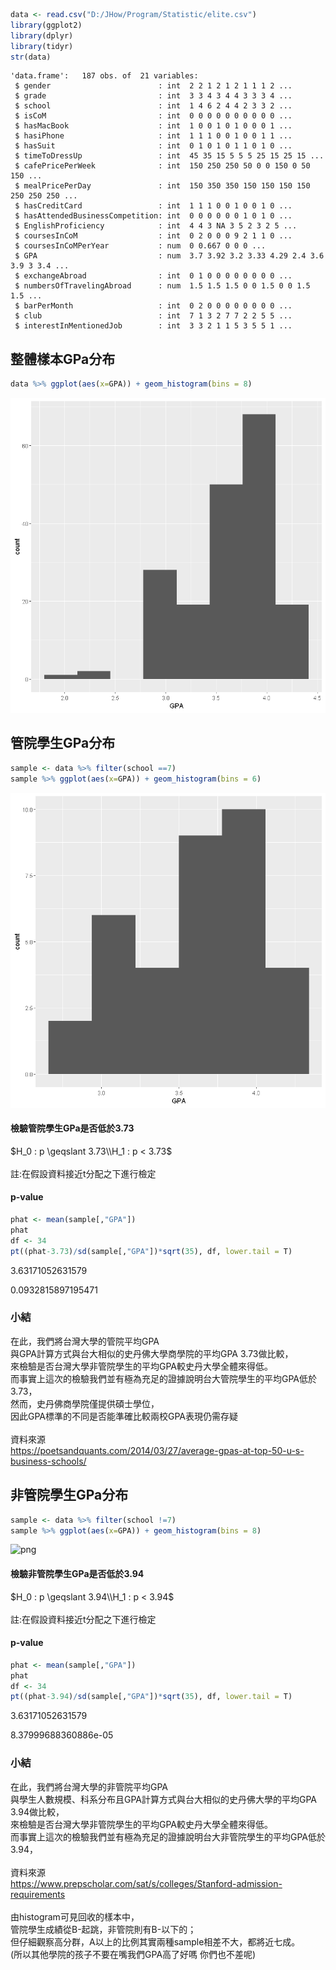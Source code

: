 

```R
data <- read.csv("D:/JHow/Program/Statistic/elite.csv")
library(ggplot2)
library(dplyr)
library(tidyr)
str(data)
```

    'data.frame':	187 obs. of  21 variables:
     $ gender                        : int  2 2 1 2 1 2 1 1 1 2 ...
     $ grade                         : int  3 3 4 3 4 4 3 3 3 4 ...
     $ school                        : int  1 4 6 2 4 4 2 3 3 2 ...
     $ isCoM                         : int  0 0 0 0 0 0 0 0 0 0 ...
     $ hasMacBook                    : int  1 0 0 1 0 1 0 0 0 1 ...
     $ hasiPhone                     : int  1 1 1 0 0 1 0 0 1 1 ...
     $ hasSuit                       : int  0 1 0 1 0 1 1 0 1 0 ...
     $ timeToDressUp                 : int  45 35 15 5 5 5 25 15 25 15 ...
     $ cafePricePerWeek              : int  150 250 250 50 0 0 150 0 50 150 ...
     $ mealPricePerDay               : int  150 350 350 150 150 150 150 250 250 250 ...
     $ hasCreditCard                 : int  1 1 1 0 0 1 0 0 1 0 ...
     $ hasAttendedBusinessCompetition: int  0 0 0 0 0 0 1 0 1 0 ...
     $ EnglishProficiency            : int  4 4 3 NA 3 5 2 3 2 5 ...
     $ coursesInCoM                  : int  0 2 0 0 0 9 2 1 1 0 ...
     $ coursesInCoMPerYear           : num  0 0.667 0 0 0 ...
     $ GPA                           : num  3.7 3.92 3.2 3.33 4.29 2.4 3.6 3.9 3 3.4 ...
     $ exchangeAbroad                : int  0 1 0 0 0 0 0 0 0 0 ...
     $ numbersOfTravelingAbroad      : num  1.5 1.5 1.5 0 0 1.5 0 0 1.5 1.5 ...
     $ barPerMonth                   : int  0 2 0 0 0 0 0 0 0 0 ...
     $ club                          : int  7 1 3 2 7 7 2 2 5 5 ...
     $ interestInMentionedJob        : int  3 3 2 1 1 5 3 5 5 1 ...
    

## 整體樣本GPa分布


```R
data %>% ggplot(aes(x=GPA)) + geom_histogram(bins = 8)
```


![png](output_2_0.png)


## 管院學生GPa分布


```R
sample <- data %>% filter(school ==7)
sample %>% ggplot(aes(x=GPA)) + geom_histogram(bins = 6)
```


![png](output_4_0.png)


#### 檢驗管院學生GPa是否低於3.73
$H_0 : p \geqslant 3.73\\H_1 : p < 3.73$
<br/><br/>
註:在假設資料接近t分配之下進行檢定
#### p-value


```R
phat <- mean(sample[,"GPA"])
phat
df <- 34
pt((phat-3.73)/sd(sample[,"GPA"])*sqrt(35), df, lower.tail = T)
```


3.63171052631579



0.0932815897195471


### 小結
在此，我們將台灣大學的管院平均GPA<br/>
與GPA計算方式與台大相似的史丹佛大學商學院的平均GPA 3.73做比較，<br/>
來檢驗是否台灣大學非管院學生的平均GPA較史丹大學全體來得低。<br/>
而事實上這次的檢驗我們並有極為充足的證據說明台大管院學生的平均GPA低於3.73，<br/>
然而，史丹佛商學院僅提供碩士學位，<br/>因此GPA標準的不同是否能準確比較兩校GPA表現仍需存疑<br/><br/>
資料來源<br/>https://poetsandquants.com/2014/03/27/average-gpas-at-top-50-u-s-business-schools/

## 非管院學生GPa分布


```R
sample <- data %>% filter(school !=7)
sample %>% ggplot(aes(x=GPA)) + geom_histogram(bins = 8)
```


![png](output_9_0.png)


#### 檢驗非管院學生GPa是否低於3.94
$H_0 : p \geqslant 3.94\\H_1 : p < 3.94$
<br/><br/>
註:在假設資料接近t分配之下進行檢定
#### p-value


```R
phat <- mean(sample[,"GPA"])
phat
df <- 34
pt((phat-3.94)/sd(sample[,"GPA"])*sqrt(35), df, lower.tail = T)
```


3.63171052631579



8.37999688360886e-05


### 小結
在此，我們將台灣大學的非管院平均GPA<br/>
與學生人數規模、科系分布且GPA計算方式與台大相似的史丹佛大學的平均GPA 3.94做比較，<br/>
來檢驗是否台灣大學非管院學生的平均GPA較史丹大學全體來得低。<br/>
而事實上這次的檢驗我們並有極為充足的證據說明台大非管院學生的平均GPA低於3.94，
<br/><br/>
資料來源<br/>
https://www.prepscholar.com/sat/s/colleges/Stanford-admission-requirements<br/><br/>
由histogram可見回收的樣本中，<br/>
管院學生成績從B-起跳，非管院則有B-以下的；<br/>
但仔細觀察高分群，A以上的比例其實兩種sample相差不大，都將近七成。<br/>
(所以其他學院的孩子不要在嘴我們GPA高了好嗎 你們也不差呢)<br/>
<br/>
